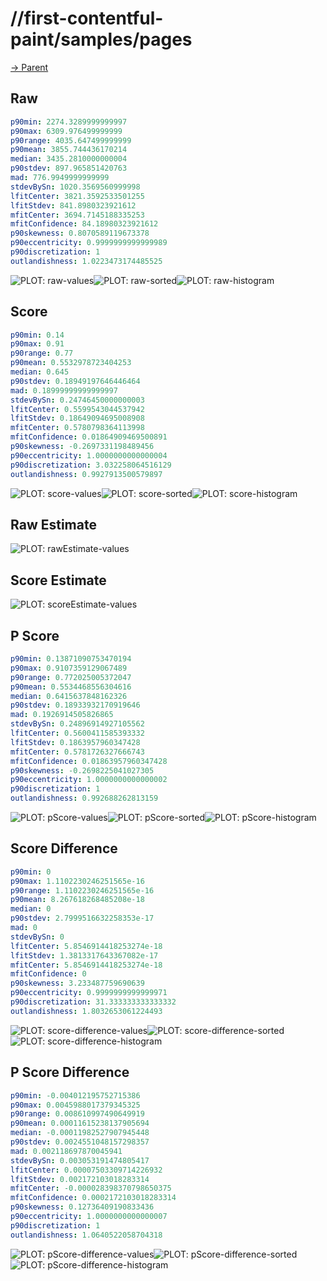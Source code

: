 
# //first-contentful-paint/samples/pages

[→ Parent](../..)


## Raw


```yaml
p90min: 2274.3289999999997
p90max: 6309.976499999999
p90range: 4035.647499999999
p90mean: 3855.744436170214
median: 3435.2810000000004
p90stdev: 897.965851420763
mad: 776.9949999999999
stdevBySn: 1020.3569560999998
lfitCenter: 3821.3592533501255
lfitStdev: 841.8980323921612
mfitCenter: 3694.7145188335253
mfitConfidence: 84.18980323921612
p90skewness: 0.8070589119673378
p90eccentricity: 0.9999999999999989
p90discretization: 1
outlandishness: 1.0223473174485525

```

![PLOT: raw-values](./raw/values.svg)![PLOT: raw-sorted](./raw/sorted.svg)![PLOT: raw-histogram](./raw/histogram.svg)
## Score


```yaml
p90min: 0.14
p90max: 0.91
p90range: 0.77
p90mean: 0.5532978723404253
median: 0.645
p90stdev: 0.18949197646446464
mad: 0.18999999999999997
stdevBySn: 0.24746450000000003
lfitCenter: 0.5599543044537942
lfitStdev: 0.18649094695008908
mfitCenter: 0.5780798364113998
mfitConfidence: 0.01864909469500891
p90skewness: -0.2697331198489456
p90eccentricity: 1.0000000000000004
p90discretization: 3.032258064516129
outlandishness: 0.9927913500579897

```

![PLOT: score-values](./score/values.svg)![PLOT: score-sorted](./score/sorted.svg)![PLOT: score-histogram](./score/histogram.svg)
## Raw Estimate

![PLOT: rawEstimate-values](./rawEstimate/values.svg)
## Score Estimate

![PLOT: scoreEstimate-values](./scoreEstimate/values.svg)
## P Score


```yaml
p90min: 0.13871090753470194
p90max: 0.9107359129067489
p90range: 0.772025005372047
p90mean: 0.5534468556304616
median: 0.6415637848162326
p90stdev: 0.18933932170919646
mad: 0.1926914505826865
stdevBySn: 0.24896914927105562
lfitCenter: 0.5600411585393332
lfitStdev: 0.1863957960347428
mfitCenter: 0.5781726327666743
mfitConfidence: 0.01863957960347428
p90skewness: -0.2698225041027305
p90eccentricity: 1.0000000000000002
p90discretization: 1
outlandishness: 0.992688262813159

```

![PLOT: pScore-values](./pScore/values.svg)![PLOT: pScore-sorted](./pScore/sorted.svg)![PLOT: pScore-histogram](./pScore/histogram.svg)
## Score Difference


```yaml
p90min: 0
p90max: 1.1102230246251565e-16
p90range: 1.1102230246251565e-16
p90mean: 8.267618268485208e-18
median: 0
p90stdev: 2.7999516632258353e-17
mad: 0
stdevBySn: 0
lfitCenter: 5.8546914418253274e-18
lfitStdev: 1.3813317643367082e-17
mfitCenter: 5.8546914418253274e-18
mfitConfidence: 0
p90skewness: 3.233487759690639
p90eccentricity: 0.9999999999999971
p90discretization: 31.333333333333332
outlandishness: 1.8032653061224493

```

![PLOT: score-difference-values](./score-difference/values.svg)![PLOT: score-difference-sorted](./score-difference/sorted.svg)![PLOT: score-difference-histogram](./score-difference/histogram.svg)
## P Score Difference


```yaml
p90min: -0.004012195752715386
p90max: 0.0045988017379345325
p90range: 0.008610997490649919
p90mean: 0.00011615238137905694
median: -0.00011982527907945448
p90stdev: 0.0024551048157298357
mad: 0.002118697870045941
stdevBySn: 0.003053191474805417
lfitCenter: 0.00007503309714226932
lfitStdev: 0.002172103018283314
mfitCenter: -0.000028398370798650375
mfitConfidence: 0.0002172103018283314
p90skewness: 0.12736409190833436
p90eccentricity: 1.0000000000000007
p90discretization: 1
outlandishness: 1.0640522058704318

```

![PLOT: pScore-difference-values](./pScore-difference/values.svg)![PLOT: pScore-difference-sorted](./pScore-difference/sorted.svg)![PLOT: pScore-difference-histogram](./pScore-difference/histogram.svg)